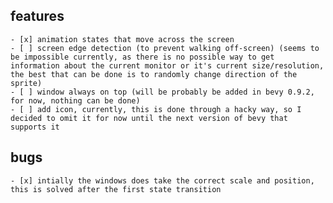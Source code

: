 ## features
    - [x] animation states that move across the screen
    - [ ] screen edge detection (to prevent walking off-screen) (seems to be impossible currently, as there is no possible way to get information about the current monitor or it's current size/resolution, the best that can be done is to randomly change direction of the sprite)
    - [ ] window always on top (will be probably be added in bevy 0.9.2, for now, nothing can be done)
    - [ ] add icon, currently, this is done through a hacky way, so I decided to omit it for now until the next version of bevy that supports it

## bugs
    - [x] intially the windows does take the correct scale and position, this is solved after the first state transition
